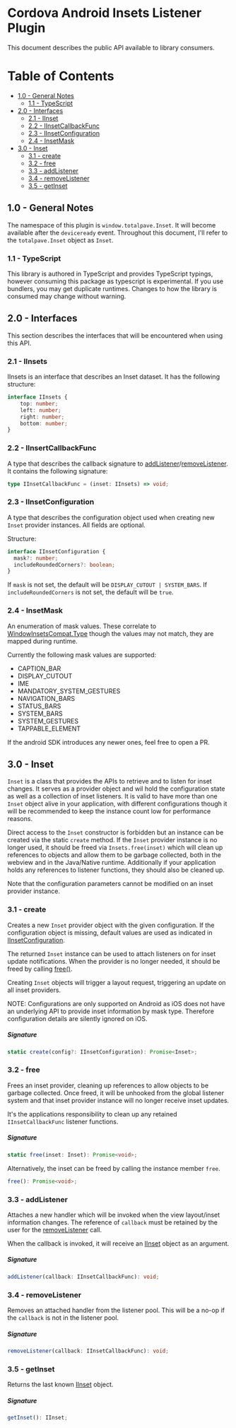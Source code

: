
Cordova Android Insets Listener Plugin
======================================

This document describes the public API available to library consumers.

# Table of Contents
- [1.0 - General Notes](#10---general-notes)
  - [1.1 - TypeScript](#11---typescript)
- [2.0 - Interfaces](#20---interfaces)
  - [2.1 - IInset](#21---iinset)
  - [2.2 - IInsetCallbackFunc](#22---iinsertcallbackfunc)
  - [2.3 - IInsetConfiguration](#23---iinsetconfiguration)
  - [2.4 - InsetMask](#24---insetmask)
- [3.0 - Inset](#30---inset)
  - [3.1 - create](#31---create)
  - [3.2 - free](#32---free)
  - [3.3 - addListener](#33---addlistener)
  - [3.4 - removeListener](#34---removelistener)
  - [3.5 - getInset](#35---getinset)

## 1.0 - General Notes
The namespace of this plugin is `window.totalpave.Inset`. It will become available after the `deviceready` event. Throughout this document, I'll refer to the `totalpave.Inset` object as `Inset`.

### 1.1 - TypeScript

This library is authored in TypeScript and provides TypeScript typings, however consuming this package as typescript is experimental. If you use bundlers, you may get duplicate runtimes. Changes to how the library is consumed may change without warning.

## 2.0 - Interfaces

This section describes the interfaces that will be encountered when using this API.

### 2.1 - IInsets

IInsets is an interface that describes an Inset dataset. It has the following structure:

```typescript
interface IInsets {
    top: number;
    left: number;
    right: number;
    bottom: number;
}
```

### 2.2 - IInsertCallbackFunc

A type that describes the callback signature to [addListener](#31---addlistener)/[removeListener](#32---removelistener). It contains the following signature:

```typescript
type IInsetCallbackFunc = (inset: IInsets) => void;
```

### 2.3 - IInsetConfiguration

A type that describes the configuration object used when creating new `Inset` provider instances. All fields are optional.

Structure:

```typescript
interface IInsetConfiguration {
  mask?: number;
  includeRoundedCorners?: boolean;
}
```

If `mask` is not set, the default will be `DISPLAY_CUTOUT | SYSTEM_BARS`.
If `includeRoundedCorners` is not set, the default will be `true`.

### 2.4 - InsetMask

An enumeration of mask values. These correlate to [WindowInsetsCompat.Type](https://developer.android.com/reference/androidx/core/view/WindowInsetsCompat.Type) though the values may not match, they are mapped during runtime.

Currently the following mask values are supported:

- CAPTION_BAR
- DISPLAY_CUTOUT
- IME
- MANDATORY_SYSTEM_GESTURES
- NAVIGATION_BARS
- STATUS_BARS
- SYSTEM_BARS
- SYSTEM_GESTURES
- TAPPABLE_ELEMENT

If the android SDK introduces any newer ones, feel free to open a PR.

## 3.0 - Inset

`Inset` is a class that provides the APIs to retrieve and to listen for inset changes. It serves as a provider object and wil hold the configuration state as well as a collection of inset listeners. It is valid to have more than one `Inset` object alive in your application, with different configurations though it will be recommended to keep the instance count low for performance reasons.

Direct access to the `Inset` constructor is forbidden but an instance can be created via the static `create` method. If the `Inset` provider instance is no
longer used, it should be freed via `Insets.free(inset)` which will clean up
references to objects and allow them to be garbage collected, both in the webview
and in the Java/Native runtime. Additionally if your application holds any references to listener functions, they should also be cleaned up.

Note that the configuration parameters cannot be modified on an inset provider
instance.

### 3.1 - create

Creates a new `Inset` provider object with the given configuration. If the configuration object is missing, default values are used as indicated in [IInsetConfiguration](#23---iinsetconfiguration).

The returned `Inset` instance can be used to attach listeners on for inset
update notifications. When the provider is no longer needed, it should be freed by calling [free()](#32---free).

Creating `Inset` objects will trigger a layout request, triggering an update on
all inset providers.

NOTE: Configurations are only supported on Android as iOS does not have an underlying API to provide inset information by mask type. Therefore configuration details are silently ignored on iOS.

##### Signature

```typescript
static create(config?: IInsetConfiguration): Promise<Inset>;
```

### 3.2 - free

Frees an inset provider, cleaning up references to allow objects to be
garbage collected. Once freed, it will be unhooked from the global listener system
and that inset provider instance will no longer receive inset updates.

It's the applications responsibility to clean up any retained `IInsetCallbackFunc`
listener functions.

##### Signature

```typescript
static free(inset: Inset): Promise<void>;
```

Alternatively, the inset can be freed by calling the instance member `free`.

```typescript
free(): Promise<void>;
```

### 3.3 - addListener

Attaches a new handler which will be invoked when the view layout/inset information changes. The reference of `callback` must be retained by the user for the [removeListener](#32---removelistener) call.

When the callback is invoked, it will receive an [IInset](#21---iinset) object as an argument.

##### Signature

```typescript
addListener(callback: IInsetCallbackFunc): void;
```

### 3.4 - removeListener

Removes an attached handler from the listener pool.
This will be a no-op if the `callback` is not in the listener pool.

##### Signature

```typescript
removeListener(callback: IInsetCallbackFunc): void;
```

### 3.5 - getInset

Returns the last known [IInset](#21---iinset) object.

##### Signature

```typescript
getInset(): IInset;
```
